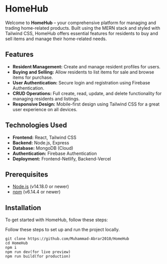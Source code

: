 # HomeHub

Welcome to **HomeHub** – your comprehensive platform for managing and trading home-related products. Built using the MERN stack and styled with Tailwind CSS, HomeHub offers essential features for residents to buy and sell items and manage their home-related needs.

## Features

- **Resident Management:** Create and manage resident profiles for users.
- **Buying and Selling:** Allow residents to list items for sale and browse items for purchase.
- **User Authentication:** Secure login and registration using Firebase Authentication.
- **CRUD Operations:** Full create, read, update, and delete functionality for managing residents and listings.
- **Responsive Design:** Mobile-first design using Tailwind CSS for a great user experience on all devices.

## Technologies Used

- **Frontend:** React, Tailwind CSS
- **Backend:** Node.js, Express
- **Database:** MongoDB (Cloud)
- **Authentication:** Firebase Authentication
- **Deployment:** Frontend-Netlify, Backend-Vercel

## Prerequisites

- [Node.js](https://nodejs.org/) (v14.18.0 or newer)
- [npm](https://www.npmjs.com/) (v6.14.4 or newer)

## Installation

To get started with HomeHub, follow these steps:



Follow these steps to set up and run the project locally.
```text
git clone https://github.com/Muhammad-Abrar2010/HomeHub
cd HomeHub          
npm i
npm run dev(for live preview)
npm run build(for production)
